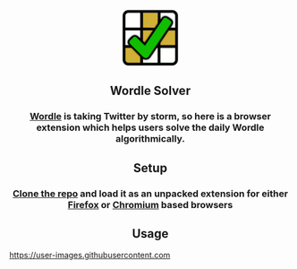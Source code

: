 <br />
<div align="center">
    <a href="https://github.com/anonymousaaardvark/wordle_solver">
        <img src="chrome/images/icon-128.png" alt="Logo" width="100" height="100">
    </a>
    <h2 align="center">Wordle Solver</h2>
    <h3 align="center">
        <a href="https://www.powerlanguage.co.uk/wordle/">Wordle</a>  is taking Twitter by storm, so here is a browser extension which helps users solve the daily Wordle algorithmically. 
    </h3>
</div>
<h2 align="center">Setup</h2>
<h3 align="center"> <a href="https://github.com/AnonymousAAArdvark/wordle_solver/archive/refs/heads/main.zip">Clone the repo</a>  and load it as an unpacked extension for either <a href="https://developer.mozilla.org/en-US/docs/Mozilla/Add-ons/WebExtensions/Your_first_WebExtension">Firefox</a> or <a href="https://developer.chrome.com/docs/extensions/mv3/getstarted/">Chromium</a> based browsers</h3>
<h2 align="center">Usage</h2>

https://user-images.githubusercontent.com